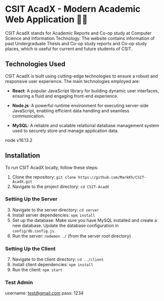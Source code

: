 # CSIT AcadX - Modern Academic Web Application 🚀✨

CSIT AcadX stands for Academic Reports and Co-op study at Computer Science and Information Technology. The website contains information of past Undergraduate Thesis and Co-op study reports and Co-op study places, which is useful for current and future students of CSIT.

## Technologies Used

CSIT AcadX is built using cutting-edge technologies to ensure a robust and responsive user experience. The main technologies employed are:

- **React**: A popular JavaScript library for building dynamic user interfaces, ensuring a fluid and engaging front-end experience.

- **Node.js**: A powerful runtime environment for executing server-side JavaScript, enabling efficient data handling and seamless communication.

- **MySQL**: A reliable and scalable relational database management system used to securely store and manage application data.

node v16.13.2

## Installation

To run CSIT AcadX locally, follow these steps:

1. Clone the repository: `git clone https://github.com/MarkKh/CSIT-AcadX.git`
2. Navigate to the project directory: `cd CSIT-AcadX`

### Setting Up the Server

3. Navigate to the server directory: `cd server`
4. Install server dependencies: `npm install`
5. Set up the database: Make sure you have MySQL installed and create a new database. Update the database configuration in `config/db.config.js`.
6. Run the server: `nodemon ./` (from the server root directory)

### Setting Up the Client

7. Navigate to the client directory: `cd ../client`
8. Install client dependencies: `npm install`
9. Run the client: `npm start`

### Test Admin
username: test@gmail.com
pass: 1234



